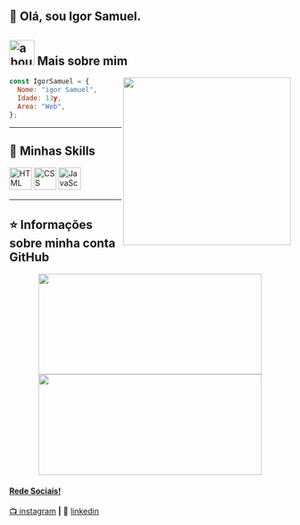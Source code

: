 


## 👋 Olá, sou Igor Samuel. 

## <img width="45" alt="about" src="https://raw.github.com/elizarov/elizarov/master/about.png"> Mais sobre mim

<img align="right" width="300" src="https://i2.wp.com/allhtaccess.info/wp-content/uploads/2018/03/programming.gif?fit=1281%2C716&ssl=1" />

```JavaScript
const IgorSamuel = {
  Nome: "igor Samuel",
  Idade: 13y,
  Area: "Web",
};
```

----

## 🚀 Minhas Skills

<img src="https://cdn.jsdelivr.net/gh/devicons/devicon/icons/html5/html5-original.svg" width="40" alt="HTML" title="HTML"> 
<img src="https://cdn.jsdelivr.net/gh/devicons/devicon/icons/css3/css3-original.svg" width="40" alt="CSS" title="CSS">
<img src="https://cdn.jsdelivr.net/gh/devicons/devicon/icons/javascript/javascript-original.svg" width="40" alt="JavaScript (ECMAScript)" title="JavaScript (ECMAScript)">

---

## ⭐ Informações sobre minha conta GitHub

<div align="center">
  <a href="https://github.com/ig0rsam">
  <img height="180em" width="400em" src="https://github-readme-stats.vercel.app/api?username=ig0rsam&theme=dracula&show_icons=true"/>
  <img height="180em" width="400em" src="https://github-readme-stats.vercel.app/api/top-langs/?username=ig0rsam&layout=compact&langs_count=7&theme=dracula"/>
</div>
  

[instagram]: https://www.instagram.com/isigorsamuel/
[linkedin]: www.naotenhoainda.triste

#### Rede Sociais!

📺 [instagram][instagram] **|** 
👔 [linkedin][linkedin]
 
